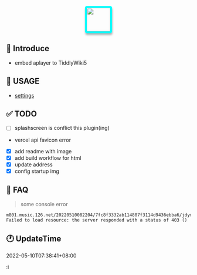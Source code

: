 <div style="text-align: center;">
<img src="https://cdn.jsdelivr.net/gh/oeyoews/img/music-notes.png" style="border-radius: 5px; border: 5px solid cyan; box-shadow: 1px 5px 5px #0000004d;width:64px;" />
</div>

## 👤 Introduce

* embed aplayer to TiddlyWiki5

## 📑 USAGE

* [settings](https://twms.vercel.app/#%24%3A%2Fplugins%2Foeyoews%2FTwm%2Fsettings)

## ✅ TODO

* [ ] splashscreen is conflict this plugin(ing)
* vercel api favicon error
* [x] add readme with image
* [x] add build workflow for html
* [x] update address
* [x] config startup img

## 🎤 FAQ


> some console error

```error
m801.music.126.net/20220510082204/7fc8f3332ab114807f3114d9436ebba6/jdymusic/obj/wo3DlMOGwrbDjj7DisKw/12560292155/e5d5/b559/6fbc/64b42ad1e51b9d4ecbd11af869319d5b.mp3:1          Failed to load resource: the server responded with a status of 403 ()
```

## 🕐 UpdateTime

2022-05-10T07:38:41+08:00

:i
